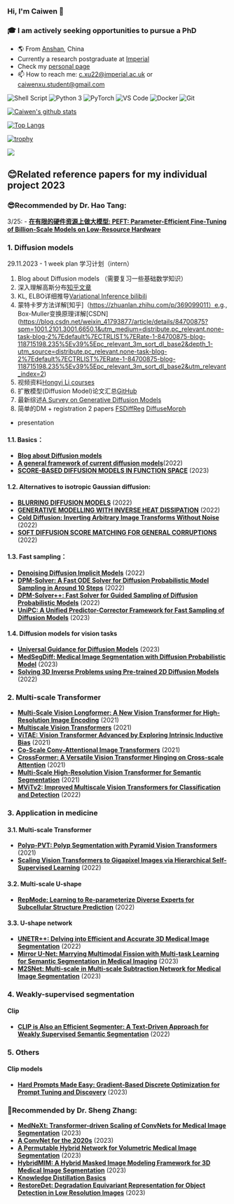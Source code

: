 ### Hi, I'm Caiwen 👋
### 🎓 I am actively seeking opportunities to pursue a PhD
- :earth_americas: From [Anshan](https://en.wikipedia.org/wiki/Anshan), China
- Currently a research postgraduate at [Imperial](https://www.imperial.ac.uk/)
- Check my [personal page](https://caiwenxu.github.io/)
- 📫 How to reach me: c.xu22@imperial.ac.uk or caiwenxu.student@gmail.com

<p>
  <img alt="Shell Script" src="https://img.shields.io/badge/-Shell Script-2C3840?style=flat-square&logo=gnu-bash&logoColor=white" />
  <img alt="Python 3" src="https://img.shields.io/badge/-Python-2b5b84?style=flat-square&logo=python&logoColor=white" />
  <img alt="PyTorch" src="https://img.shields.io/badge/-PyTorch-ee4c2c?style=flat-square&logo=pytorch&logoColor=white" />
  <img alt="VS Code" src="https://img.shields.io/badge/-VSCode-%230066B8?style=flat&logo=visual-studio-code" />
  <img alt="Docker" src="https://img.shields.io/badge/-Docker-0073ec?style=flat-square&logo=docker&logoColor=white" />
  <img alt="Git" src="https://img.shields.io/badge/-Git-%23ED5A47?style=flat&logo=git&logoColor=%23ffffff" />
</p>

[![Caiwen's github stats](https://github-readme-stats.vercel.app/api?username=CaiwenXu&show_icons=true&theme=gotham&border_color=2ba888)](https://github.com/anuraghazra/github-readme-stats)

[![Top Langs](https://github-readme-stats.vercel.app/api/top-langs/?username=CaiwenXu&layout=compact&size_weight=0&count_weight=1&theme=gotham&border_color=2ba888)](https://github.com/anuraghazra/github-readme-stats)

[![trophy](https://github-profile-trophy.vercel.app/?username=CaiwenXu&theme=onedark&margin-w=15&margin-h=15&no-bg=true&rank=-C&column=4)](https://github.com/ryo-ma/github-profile-trophy)
  
<span>
  <a href="https://br.linkedin.com/in/caiwen-xu-2733801b0"><img src="https://img.shields.io/badge/Connect-0077B5?style=social&logo=linkedin"/></a>
</span>

## 😊**Related reference papers for my individual project 2023**
### 😎**Recommended by Dr. Hao Tang:**

3/25: - **[在有限的硬件资源上做大模型: PEFT: Parameter-Efficient Fine-Tuning of Billion-Scale Models on Low-Resource Hardware](https://huggingface.co/blog/peft)**

### 1. Diffusion models
29.11.2023 - 1 week plan 学习计划（intern）
1. Blog about Diffusion models （需要复习一些基础数学知识）
2. 深入理解高斯分布[知乎文章](https://zhuanlan.zhihu.com/p/125619927)
3. KL, ELBO详细推导[Variational Inference bilibili](https://www.bilibili.com/video/BV1BU4y1x7rH/?spm_id_from=333.788&vd_source=7762fba383763d0f5e0934a08c8bff8d)
4. 蒙特卡罗方法详解[知乎]（https://zhuanlan.zhihu.com/p/369099011）e.g., Box-Muller变换原理详解[CSDN] (https://blog.csdn.net/weixin_41793877/article/details/84700875?spm=1001.2101.3001.6650.1&utm_medium=distribute.pc_relevant.none-task-blog-2%7Edefault%7ECTRLIST%7ERate-1-84700875-blog-118715198.235%5Ev39%5Epc_relevant_3m_sort_dl_base2&depth_1-utm_source=distribute.pc_relevant.none-task-blog-2%7Edefault%7ECTRLIST%7ERate-1-84700875-blog-118715198.235%5Ev39%5Epc_relevant_3m_sort_dl_base2&utm_relevant_index=2)
6. 视频资料[Hongyi Li courses](https://www.youtube.com/watch?v=ifCDXFdeaaM)
7. 扩散模型(Diffusion Model)论文汇总[GitHub](https://github.com/chq1155/A-Survey-on-Generative-Diffusion-Model#11-Speed-up)
8. 最新综述[A Survey on Generative Diffusion Models](https://arxiv.org/pdf/2209.02646.pdf)
9. 简单的DM + registration 2 papers [FSDiffReg](https://arxiv.org/pdf/2307.12035.pdf) [DiffuseMorph](https://arxiv.org/pdf/2112.05149.pdf)
- presentation 
#### 1.1. Basics：
- **[Blog about Diffusion models](https://lilianweng.github.io/posts/2021-07-11-diffusion-models/)**
- **[A general framework of current diffusion models](https://arxiv.org/pdf/2206.00364.pdf)**(2022)
- **[SCORE-BASED DIFFUSION MODELS IN FUNCTION SPACE](https://arxiv.org/pdf/2302.07400.pdf)** (2023)
#### 1.2. Alternatives to isotropic Gaussian diffusion:
- **[BLURRING DIFFUSION MODELS](https://arxiv.org/pdf/2209.05557.pdf)** (2022)
- **[GENERATIVE MODELLING WITH INVERSE HEAT DISSIPATION](https://arxiv.org/pdf/2206.13397.pdf)** (2022)
- **[Cold Diffusion: Inverting Arbitrary Image Transforms Without Noise](https://arxiv.org/pdf/2208.09392.pdf)** (2022)
- **[SOFT DIFFUSION SCORE MATCHING FOR GENERAL CORRUPTIONS](https://arxiv.org/pdf/2209.05442.pdf)** (2022)
#### 1.3. Fast sampling：
- **[Denoising Diffusion Implicit Models](https://arxiv.org/abs/2010.02502)** (2022)
- **[DPM-Solver: A Fast ODE Solver for Diffusion Probabilistic Model Sampling in Around 10 Steps](https://arxiv.org/abs/2206.00927)** (2022)
- **[DPM-Solver++: Fast Solver for Guided Sampling of Diffusion Probabilistic Models](https://arxiv.org/abs/2211.01095)** (2022)
- **[UniPC: A Unified Predictor-Corrector Framework for Fast Sampling of Diffusion Models](https://arxiv.org/pdf/2302.04867.pdf)** (2023)
#### 1.4. Diffusion models for vision tasks
- **[Universal Guidance for Diffusion Models](https://arxiv.org/pdf/2302.07121.pdf)** (2023)
- **[MedSegDiff: Medical Image Segmentation with Diffusion Probabilistic Model](https://arxiv.org/pdf/2211.00611.pdf)** (2023)
- **[Solving 3D Inverse Problems using Pre-trained 2D Diffusion Models](https://arxiv.org/pdf/2211.10655.pdf)** (2022)
  

### 2. Multi-scale Transformer
- **[Multi-Scale Vision Longformer: A New Vision Transformer for High-Resolution Image Encoding](https://arxiv.org/abs/2103.15358)** (2021)
- **[Multiscale Vision Transformers](https://arxiv.org/abs/2104.11227)** (2021)
- **[ViTAE: Vision Transformer Advanced by Exploring Intrinsic Inductive Bias](https://arxiv.org/abs/2106.03348)** (2021)
- **[Co-Scale Conv-Attentional Image Transformers](https://arxiv.org/abs/2104.06399)** (2021)
- **[CrossFormer: A Versatile Vision Transformer Hinging on Cross-scale Attention](https://arxiv.org/abs/2108.00154)** (2021)
- **[Multi-Scale High-Resolution Vision Transformer for Semantic Segmentation](https://arxiv.org/abs/2111.01236)** (2021)
- **[MViTv2: Improved Multiscale Vision Transformers for Classification and Detection](https://arxiv.org/abs/2112.01526)** (2022)


### 3. Application in medicine
#### 3.1. Multi-scale Transformer 
- **[Polyp-PVT: Polyp Segmentation with Pyramid Vision Transformers](https://arxiv.org/abs/2108.06932)** (2021)
- **[Scaling Vision Transformers to Gigapixel Images via Hierarchical Self-Supervised Learning](https://arxiv.org/abs/2206.02647)** (2022)
#### 3.2. Multi-scale U-shape
- **[RepMode: Learning to Re-parameterize Diverse Experts for Subcellular Structure Prediction](https://arxiv.org/abs/2212.10066)** (2022)
#### 3.3. U-shape network
- **[UNETR++: Delving into Efficient and Accurate 3D Medical Image Segmentation](https://arxiv.org/abs/2212.04497)** (2022)
- **[Mirror U-Net: Marrying Multimodal Fission with Multi-task Learning for Semantic Segmentation in Medical Imaging](https://arxiv.org/pdf/2303.07126v1.pdf)** (2023)
- **[M2SNet: Multi-scale in Multi-scale Subtraction Network for Medical Image Segmentation](https://arxiv.org/pdf/2303.10894.pdf)** (2023)


### 4. Weakly-supervised segmentation
#### Clip
- **[CLIP is Also an Efficient Segmenter: A Text-Driven Approach for Weakly Supervised Semantic Segmentation](https://arxiv.org/abs/2212.09506)** (2022)


### 5. Others
#### Clip models
- **[Hard Prompts Made Easy: Gradient-Based Discrete Optimization for Prompt Tuning and Discovery](https://arxiv.org/pdf/2302.03668.pdf)** (2023)



### 🙂**Recommended by Dr. Sheng Zhang:**
- **[MedNeXt: Transformer-driven Scaling of ConvNets for Medical Image Segmentation](https://arxiv.org/abs/2303.09975)** (2023)
- **[A ConvNet for the 2020s](https://arxiv.org/pdf/2201.03545.pdf)** (2023)
- **[A Permutable Hybrid Network for Volumetric Medical Image Segmentation](https://arxiv.org/pdf/2303.13111.pdf)** (2023)
- **[HybridMIM: A Hybrid Masked Image Modeling Framework for 3D Medical Image Segmentation](https://arxiv.org/abs/2303.10333)** (2023)
- **[Knowledge Distillation Basics](https://blog.csdn.net/nature553863/article/details/80568658)** 
- **[RestoreDet: Degradation Equivariant Representation for Object Detection in Low Resolution Images](https://arxiv.org/pdf/2201.02314.pdf)** (2023)
